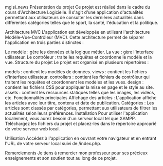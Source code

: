 mglsi_news
Présentation du projet
Ce projet est réalisé dans le cadre du cours d'Architecture Logicielle. Il s'agit d'une application d'actualités permettant aux utilisateurs de consulter les dernières actualités dans différentes catégories telles que le sport, la santé, l'éducation et la politique.

Architecture MVC
L'application est développée en utilisant l'architecture Modèle-Vue-Contrôleur (MVC). Cette architecture permet de séparer l'application en trois parties distinctes :

Le modèle : gère les données et la logique métier.
La vue : gère l'interface utilisateur.
Le contrôleur : traite les requêtes et coordonne le modèle et la vue.
Structure du projet
Le projet est organisé en plusieurs répertoires :

models : contient les modèles de données.
views : contient les fichiers d'interface utilisateur.
controllers : contient les fichiers de contrôleur qui traitent les requêtes et coordonnent les modèles et les vues.
design : contient les fichiers CSS pour appliquer la mise en page et le style au site.
assets : contient les ressources statiques telles que les images, les vidéos, etc.
Fonctionnalités principales
Affichage des articles : L'application affiche les articles avec leur titre, contenu et date de publication.
Catégories : Les articles sont classés par catégories, permettant aux utilisateurs de filtrer les actualités selon leurs préférences.
Installation
Pour utiliser l'application localement, vous aurez besoin d'un serveur local tel que XAMPP. Téléchargez les fichiers du projet et placez-les dans le répertoire approprié de votre serveur web local.

Utilisation
Accédez à l'application en ouvrant votre navigateur et en entrant l'URL de votre serveur local suivi de /index.php.

Remerciements
Je tiens à remercier mon professeur pour ses précieux enseignements et son soutien tout au long de ce projet.
